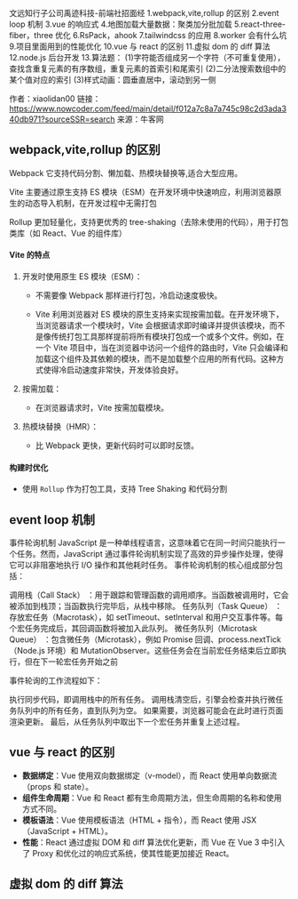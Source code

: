 文远知行子公司禹迹科技-前端社招面经
1.webpack,vite,rollup 的区别
2.event loop 机制
3.vue 的响应式 
4.地图加载大量数据：聚类加分批加载
5.react-three-fiber，three 优化
6.RsPack，ahook
7.tailwindcss 的应用
8.worker 会有什么坑 9.项目里面用到的性能优化
10.vue 与 react 的区别 
11.虚拟 dom 的 diff 算法
12.node.js 后台开发 13.算法题：
(1)字符能否组成另一个字符（不可重复使用），查找含重复元素的有序数组，重复元素的首索引和尾索引
(2)二分法搜索数组中的某个值对应的索引
(3)样式动画：圆垂直居中，滚动到另一侧

作者：xiaolidan00
链接：https://www.nowcoder.com/feed/main/detail/f012a7c8a7a745c98c2d3ada340db971?sourceSSR=search
来源：牛客网


## webpack,vite,rollup 的区别

Webpack 它支持代码分割、懒加载、热模块替换等,适合大型应用。

Vite 主要通过原生支持 ES 模块（ESM）在开发环境中快速响应，利用浏览器原生的动态导入机制，在开发过程中无需打包

Rollup 更加轻量化，支持更优秀的 tree-shaking（去除未使用的代码），用于打包类库（如 React、Vue 的组件库）



#### **Vite 的特点**

1. 开发时使用原生 ES 模块（ESM）：

   - 不需要像 Webpack 那样进行打包，冷启动速度极快。

   - Vite 利用浏览器对 ES 模块的原生支持来实现按需加载。在开发环境下，当浏览器请求一个模块时，Vite 会根据请求即时编译并提供该模块，而不是像传统打包工具那样提前将所有模块打包成一个或多个文件。例如，在一个 Vite 项目中，当在浏览器中访问一个组件的路由时，Vite 只会编译和加载这个组件及其依赖的模块，而不是加载整个应用的所有代码。这种方式使得冷启动速度非常快，开发体验良好。

2. 按需加载：

   - 在浏览器请求时，Vite 按需加载模块。

3. 热模块替换（HMR）：

   - 比 Webpack 更快，更新代码时可以即时反馈。

#### **构建时优化**

- 使用 `Rollup` 作为打包工具，支持 Tree Shaking 和代码分割

## event loop 机制

事件轮询机制
JavaScript 是一种单线程语言，这意味着它在同一时间只能执行一个任务。然而，JavaScript 通过事件轮询机制实现了高效的异步操作处理，使得它可以非阻塞地执行 I/O 操作和其他耗时任务。
事件轮询机制的核心组成部分包括：

调用栈（Call Stack） ：用于跟踪和管理函数的调用顺序。当函数被调用时，它会被添加到栈顶；当函数执行完毕后，从栈中移除。
任务队列（Task Queue） ：存放宏任务（Macrotask），如 setTimeout、setInterval 和用户交互事件等。每个宏任务完成后，其回调函数将被加入此队列。
微任务队列（Microtask Queue） ：包含微任务（Microtask），例如 Promise 回调、process.nextTick（Node.js 环境）和 MutationObserver。这些任务会在当前宏任务结束后立即执行，但在下一轮宏任务开始之前

事件轮询的工作流程如下：

执行同步代码，即调用栈中的所有任务。
调用栈清空后，引擎会检查并执行微任务队列中的所有任务，直到队列为空。
如果需要，浏览器可能会在此时进行页面渲染更新。
最后，从任务队列中取出下一个宏任务并重复上述过程。


## vue 与 react 的区别 


- **数据绑定**：Vue 使用双向数据绑定（v-model），而 React 使用单向数据流（props 和 state）。
- **组件生命周期**：Vue 和 React 都有生命周期方法，但生命周期的名称和使用方式不同。
- **模板语法**：Vue 使用模板语法（HTML + 指令），而 React 使用 JSX（JavaScript + HTML）。
- **性能**：React 通过虚拟 DOM 和 diff 算法优化更新，而 Vue 在 Vue 3 中引入了 Proxy 和优化过的响应式系统，使其性能更加接近 React。


## 虚拟 dom 的 diff 算法


